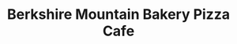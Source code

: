---
title: "Berkshire Mountain Bakery Pizza Cafe"
url: /pittsfield/berkshire-mountain-bakery-pizza-cafe/
shop: Bäckerei
---